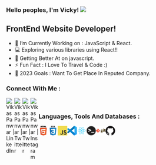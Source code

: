 ### Hello peoples, I'm Vicky! <img src="https://github.com/viksa7111/VikasPanwar/blob/b55dd90d88388a938eeb2945ac814e8721087dfe/wave.gif" width="30px">

## FrontEnd Website Developer!

- 🔭 I’m Currently Working on : JavaScript & React. 
- 💻 Exploring various libraries using React!!
- 🌱 Getting Better At on javascript.
- ⚡ Fun Fact : I Love To Travel & Code :)
- 🥅 2023 Goals : Want To Get Place In Reputed Company.

### Connect With Me :


[<img align="left" alt="VikasPanwar | LinkedIn" width="22px" src="https://cdn.jsdelivr.net/npm/simple-icons@v3/icons/linkedin.svg" />](https://www.linkedin.com/in/viksa7111/)
[<img align="left" alt="VikasPanwar | Twitter" width="22px" src="https://cdn.jsdelivr.net/npm/simple-icons@v3/icons/twitter.svg" />](https://twitter.com/viksa7111/)
[<img align="left" alt="VikasPanwar | Twitter" width="22px" src="https://cdn.jsdelivr.net/npm/simple-icons@v3/icons/facebook.svg" />](https://www.facebook.com/viksa7111/)
[<img align="left" alt="VikasPanwar | Instagram" width="22px" src="https://cdn.jsdelivr.net/npm/simple-icons@v3/icons/instagram.svg" />](https://www.instagram.com/viksa7111/)

<br />

### Languages, Tools And Databases :

<img align="left" alt="Html" width="26px" src="https://raw.githubusercontent.com/github/explore/80688e429a7d4ef2fca1e82350fe8e3517d3494d/topics/html/html.png" />
<img align="left" alt="Css" width="26px" src="https://raw.githubusercontent.com/github/explore/80688e429a7d4ef2fca1e82350fe8e3517d3494d/topics/css/css.png" />
<img align="left" alt="JS" width="26px" src="https://raw.githubusercontent.com/github/explore/80688e429a7d4ef2fca1e82350fe8e3517d3494d/topics/javascript/javascript.png" />
<img align="left" alt="VSCode" width="26px" src="https://raw.githubusercontent.com/github/explore/80688e429a7d4ef2fca1e82350fe8e3517d3494d/topics/visual-studio-code/visual-studio-code.png" />
<img align="left" alt="React" width="26px" src="https://raw.githubusercontent.com/github/explore/80688e429a7d4ef2fca1e82350fe8e3517d3494d/topics/react/react.png" />
<img align="left" alt="HTML5" width="26px" src="https://raw.githubusercontent.com/github/explore/80688e429a7d4ef2fca1e82350fe8e3517d3494d/topics/terminal/terminal.png" />
<img align="left" alt="Git" width="26px" src="https://raw.githubusercontent.com/github/explore/80688e429a7d4ef2fca1e82350fe8e3517d3494d/topics/git/git.png" />
<img align="left" alt="GitHub" width="26px" src="https://raw.githubusercontent.com/github/explore/78df643247d429f6cc873026c0622819ad797942/topics/github/github.png" />
